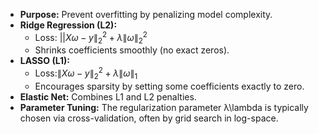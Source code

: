 

- **Purpose:** Prevent overfitting by penalizing model complexity.
- **Ridge Regression (L2):**
    - Loss: $||X\omega - y\|_2^2 + \lambda \|\omega\|_2^2$
    - Shrinks coefficients smoothly (no exact zeros).
- **LASSO (L1):**
    - Loss:$\|X\omega - y\|_2^2 + \lambda \|\omega\|_1$
    - Encourages sparsity by setting some coefficients exactly to zero.
- **Elastic Net:** Combines L1 and L2 penalties.
- **Parameter Tuning:** The regularization parameter λ\lambda is typically chosen via cross-validation, often by grid search in log-space.
